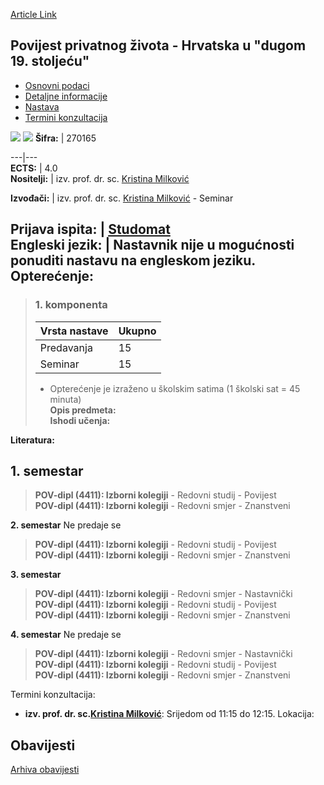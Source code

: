 [Article Link](https://www.fhs.hr/predmet/ppzhud1s)

## Povijest privatnog života - Hrvatska u "dugom 19. stoljeću"
  * [Osnovni podaci](https://www.fhs.hr/predmet/ppzhud1s#v1id-904862_186116_1_0 "Osnovni podaci")
  * [Detaljne informacije](https://www.fhs.hr/predmet/ppzhud1s#v1id-904862_186116_1_1 "Detaljne informacije")
  * [Nastava](https://www.fhs.hr/predmet/ppzhud1s#v1id-904862_186116_1_2 "Nastava")
  * [Termini konzultacija](https://www.fhs.hr/predmet/ppzhud1s#v1id-904862_186116_1_3 "Termini konzultacija")


[![](https://www.fhs.hr/img/flags/gif/hr.gif)](https://www.fhs.hr/predmet/ppzhud1s) [![](https://www.fhs.hr/img/flags/gif/gb.gif)](https://www.fhs.hr/en/course/hoplcitl1c)
**Šifra:** |  270165  
  
---|---  
**ECTS:** |  4.0   
**Nositelji:** |  izv. prof. dr. sc. [Kristina Milković](https://www.fhs.hr/djelatnik/kristina.milkovic)   
  
**Izvođači:** |  izv. prof. dr. sc. [Kristina Milković](https://www.fhs.hr/djelatnik/kristina.milkovic) - Seminar  
  
**Prijava ispita:** |  [Studomat](http://www.isvu.hr/studomat)  
**Engleski jezik:** |  Nastavnik nije u mogućnosti ponuditi nastavu na engleskom jeziku.   
**Opterećenje:**  
---  
> ### 1. komponenta
> | Vrsta nastave | Ukupno  
> ---|---  
> Predavanja | 15  
> Seminar | 15  
> * Opterećenje je izraženo u školskim satima (1 školski sat = 45 minuta)   
**Opis predmeta:**  
> **Ishodi učenja:**  

  
**Literatura:**  

  
**1. semestar**  
---  
> **POV-dipl (4411): Izborni kolegiji** - Redovni studij - Povijest  
>  **POV-dipl (4411): Izborni kolegiji** - Redovni smjer - Znanstveni  
>   
  
**2. semestar** Ne predaje se  
> **POV-dipl (4411): Izborni kolegiji** - Redovni studij - Povijest  
>  **POV-dipl (4411): Izborni kolegiji** - Redovni smjer - Znanstveni  
>   
  
**3. semestar**  
> **POV-dipl (4411): Izborni kolegiji** - Redovni smjer - Nastavnički  
>  **POV-dipl (4411): Izborni kolegiji** - Redovni studij - Povijest  
>  **POV-dipl (4411): Izborni kolegiji** - Redovni smjer - Znanstveni  
>   
  
**4. semestar** Ne predaje se  
> **POV-dipl (4411): Izborni kolegiji** - Redovni smjer - Nastavnički  
>  **POV-dipl (4411): Izborni kolegiji** - Redovni studij - Povijest  
>  **POV-dipl (4411): Izborni kolegiji** - Redovni smjer - Znanstveni  
>   
Termini konzultacija: 
  * **izv. prof. dr. sc.[Kristina Milković](https://www.fhs.hr/djelatnik/kristina.milkovic)**: 
Srijedom od 11:15 do 12:15.
Lokacija: 


## Obavijesti
[Arhiva obavijesti](https://www.fhs.hr/predmet/ppzhud1s?@=21ncr#news_124302 "Arhiva obavijesti")
